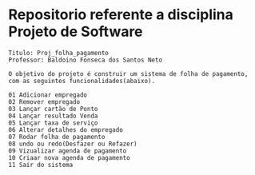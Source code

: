 
# Repositorio referente a disciplina Projeto de Software 
	Titulo: Proj_folha_pagamento
	Professor: Baldoino Fonseca dos Santos Neto
	
	O objetivo do projeto é construir um sistema de folha de pagamento, com as seguintes funcionalidades(abaixo).
	
	01 Adicionar empregado
	02 Remover empregado
	03 Lançar cartão de Ponto 
	04 Lançar resultado Venda 
	05 Lançar taxa de serviço   
	06 Alterar detalhes do empregado  
	07 Rodar folha de pagamento
	08 undo ou redo(Desfazer ou Refazer)
	09 Vizualizar agenda de pagamento
	10 Criaar nova agenda de pagamento   
	11 Sair do sistema

	
